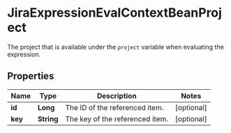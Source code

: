 

# JiraExpressionEvalContextBeanProject

The project that is available under the `project` variable when evaluating the expression.

## Properties

| Name | Type | Description | Notes |
|------------ | ------------- | ------------- | -------------|
|**id** | **Long** | The ID of the referenced item. |  [optional] |
|**key** | **String** | The key of the referenced item. |  [optional] |



